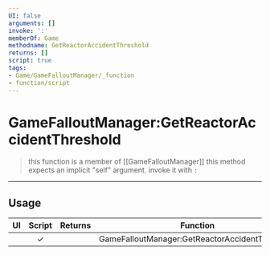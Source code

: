 ```yaml
---
UI: false
arguments: []
invoke: ':'
memberOf: Game
methodname: GetReactorAccidentThreshold
returns: []
script: true
tags:
- Game/GameFalloutManager/_function
- function/script
---
```

# GameFalloutManager:GetReactorAccidentThreshold
> this function is a member of [[GameFalloutManager]]
> this method expects an implicit "self" argument. invoke it with `:`
-----
## Usage
|  UI | Script | Returns | Function | Arguments |
|:---:|:------:|-------:|:--------:|:---------|
| |✓||GameFalloutManager:GetReactorAccidentThreshold||
